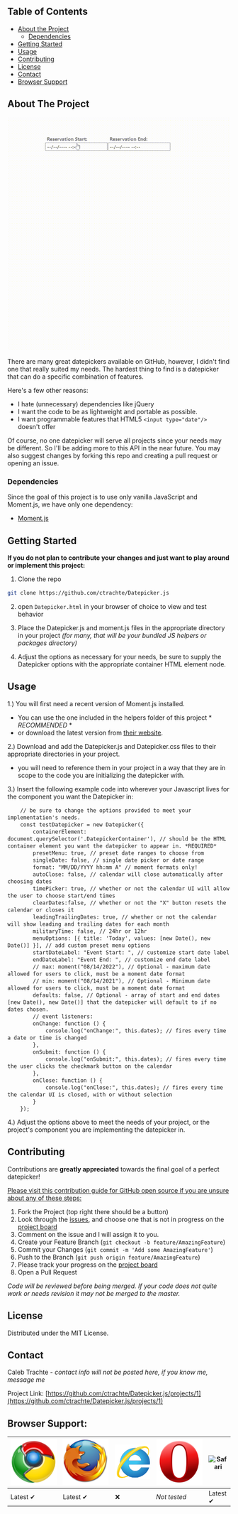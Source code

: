 <!-- TABLE OF CONTENTS -->
## Table of Contents

* [About the Project](#about-the-project)
  * [Dependencies](#Dependencies)
* [Getting Started](#getting-started)
* [Usage](#usage)
* [Contributing](#contributing)
* [License](#license)
* [Contact](#contact)
* [Browser Support](#Browse-Support)



<!-- ABOUT THE PROJECT -->
## About The Project

![DatepickerV1 0 0](https://github.com/ctrachte/Datepicker.js/blob/65613f45108fb9f3d29162b277064d9ef489f54c/Datepicker_V1.0.0.gif)

There are many great datepickers available on GitHub, however, I didn't find one that really suited my needs. The hardest thing to find is a datepicker that can do a specific combination of features.

Here's a few other reasons:
* I hate (unnecessary) dependencies like jQuery
* I want the code to be as lightweight and portable as possible.
* I want programmable features that HTML5 `<input type="date"/>` doesn't offer 

Of course, no one datepicker will serve all projects since your needs may be different. So I'll be adding more to this API in the near future. You may also suggest changes by forking this repo and creating a pull request or opening an issue.

### Dependencies

Since the goal of this project is to use only vanilla JavaScript and Moment.js, we have only one dependency:
* [Moment.js](https://www.momentjs.com/)

<!-- GETTING STARTED -->
## Getting Started
**If you do not plan to contribute your changes and just want to play around or implement this project:**
1. Clone the repo
```sh
git clone https://github.com/ctrachte/Datepicker.js
```
2. open `Datepicker.html` in your browser of choice to view and test behavior
3. Place the Datepicker.js and moment.js files in the appropriate directory in your project *(for many, that will be your bundled JS helpers or packages directory)*

5. Adjust the options as necessary for your needs, be sure to supply the Datepicker options with the appropriate container HTML element node.

<!-- USAGE EXAMPLES -->
## Usage

1.) You will first need a recent version of Moment.js installed. 
 - You can use the one included in the helpers folder of this project *  _*RECOMMENDED*_ *
 -  or download the latest version from [their website](https://momentjs.com/).

2.) Download and add the Datepicker.js and Datepicker.css files to their appropriate directories in your project.
 - you will need to reference them in your project in a way that they are in scope to the code you are initializing the datepicker with.  

3.) Insert the following example code into wherever your Javascript lives for the component you want the Datepicker in:
```
    // be sure to change the options provided to meet your implementation's needs.
    const testDatepicker = new Datepicker({
        containerElement: document.querySelector('.DatepickerContainer'), // should be the HTML container element you want the datepicker to appear in. *REQUIRED*
        presetMenu: true, // preset date ranges to choose from
        singleDate: false, // single date picker or date range
        format: "MM/DD/YYYY hh:mm A" // moment formats only!
        autoClose: false, // calendar will close automatically after choosing dates
        timePicker: true, // whether or not the calendar UI will allow the user to choose start/end times
        clearDates:false, // whether or not the "X" button resets the calendar or closes it
        leadingTrailingDates: true, // whether or not the calendar will show leading and trailing dates for each month
        militaryTime: false, // 24hr or 12hr
        menuOptions: [{ title: 'Today', values: [new Date(), new Date()] }], // add custom preset menu options
        startDateLabel: "Event Start: ", // customize start date label
        endDateLabel: "Event End: ", // customize end date label
        // max: moment("08/14/2022"), // Optional - maximum date allowed for users to click, must be a moment date format
        // min: moment("08/14/2021"), // Optional - Minimum date allowed for users to click, must be a moment date format
        defaults: false, // Optional - array of start and end dates [new Date(), new Date()] that the datepicker will default to if no dates chosen.
        // event listeners:
        onChange: function () {
            console.log("onChange:", this.dates); // fires every time a date or time is changed
        },
        onSubmit: function () {
            console.log("onSubmit:", this.dates); // fires every time the user clicks the checkmark button on the calendar
        },
        onClose: function () {
            console.log("onClose:", this.dates); // fires every time the calendar UI is closed, with or without selection
        }
    });
```

4.) Adjust the options above to meet the needs of your project, or the project's component you are implementing the datepicker in. 

<!-- CONTRIBUTING -->
## Contributing

Contributions are **greatly appreciated** towards the final goal of a perfect datepicker!

[Please visit this contribution guide for GitHub open source if you are unsure about any of these steps:](https://gist.github.com/Chaser324/ce0505fbed06b947d962)

1. Fork the Project (top right there should be a button)
2. Look through the [issues](https://github.com/ctrachte/Datepicker.js/issues), and choose one that is not in progress on the [project board](https://github.com/ctrachte/Datepicker.js/projects/1)
3. Comment on the issue and I will assign it to you.
4. Create your Feature Branch (`git checkout -b feature/AmazingFeature`)
5. Commit your Changes (`git commit -m 'Add some AmazingFeature'`)
6. Push to the Branch (`git push origin feature/AmazingFeature`)
7. Please track your progress on the [project board](https://github.com/ctrachte/Datepicker.js/projects/1)
8. Open a Pull Request 

*Code will be reviewed before being merged. If your code does not quite work or needs revision it may not be merged to the master.*


<!-- LICENSE -->
## License

Distributed under the MIT License. 


<!-- CONTACT -->
## Contact

Caleb Trachte - *contact info will not be posted here, if you know me, message me*

Project Link: [https://github.com/ctrachte/Datepicker.js/projects/1](https://github.com/ctrachte/Datepicker.js/projects/1)

## Browser Support:
![Chrome](https://github.com/jepso-ci/browser-logos/blob/17f4f7fa25ec38901383fcd49312ca44843e55c5/images/chrome.svg) | ![Firefox](https://github.com/jepso-ci/browser-logos/blob/17f4f7fa25ec38901383fcd49312ca44843e55c5/images/firefox.svg) | ![IE](https://github.com/jepso-ci/browser-logos/blob/17f4f7fa25ec38901383fcd49312ca44843e55c5/images/ie.svg) | ![Opera](https://github.com/jepso-ci/browser-logos/blob/17f4f7fa25ec38901383fcd49312ca44843e55c5/images/opera.svg) | ![Safari](https://github.com/alrra/browser-logos/blob/7bfef89b8bc38373d5d062db3aa36d2939e9ab2b/src/safari/safari_64x64.png)
--- | --- | --- | --- | --- |
Latest ✔ | Latest ✔ | ❌ | *Not tested* |  Latest ✔ |
